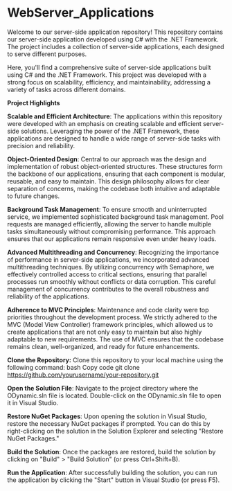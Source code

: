 # WebServer_Applications

Welcome to our server-side application repository! This repository contains our server-side application developed using C# with the .NET Framework. The project includes a collection of server-side applications, each designed to serve different purposes. 

Here, you'll find a comprehensive suite of server-side applications built using C# and the .NET Framework. This project was developed with a strong focus on scalability, efficiency, and maintainability, addressing a variety of tasks across different domains.



**Project Highlights**

**Scalable and Efficient Architecture**: The applications within this repository were developed with an emphasis on creating scalable and efficient server-side solutions. Leveraging the power of the .NET Framework, these applications are designed to handle a wide range of server-side tasks with precision and reliability.

**Object-Oriented Design**: Central to our approach was the design and implementation of robust object-oriented structures. These structures form the backbone of our applications, ensuring that each component is modular, reusable, and easy to maintain. This design philosophy allows for clear separation of concerns, making the codebase both intuitive and adaptable to future changes.

**Background Task Management**: To ensure smooth and uninterrupted service, we implemented sophisticated background task management. Pool requests are managed efficiently, allowing the server to handle multiple tasks simultaneously without compromising performance. This approach ensures that our applications remain responsive even under heavy loads.

**Advanced Multithreading and Concurrency**: Recognizing the importance of performance in server-side applications, we incorporated advanced multithreading techniques. By utilizing concurrency with Semaphore, we effectively controlled access to critical sections, ensuring that parallel processes run smoothly without conflicts or data corruption. This careful management of concurrency contributes to the overall robustness and reliability of the applications.

**Adherence to MVC Principles**: Maintenance and code clarity were top priorities throughout the development process. We strictly adhered to the MVC (Model View Controller) framework principles, which allowed us to create applications that are not only easy to maintain but also highly adaptable to new requirements. The use of MVC ensures that the codebase remains clean, well-organized, and ready for future enhancements.



**Clone the Repository:**
Clone this repository to your local machine using the following command:
bash
Copy code
git clone https://github.com/yourusername/your-repository.git

**Open the Solution File**:
Navigate to the project directory where the ODynamic.sln file is located.
Double-click on the ODynamic.sln file to open it in Visual Studio.

**Restore NuGet Packages**:
Upon opening the solution in Visual Studio, restore the necessary NuGet packages if prompted. You can do this by right-clicking on the solution in the Solution Explorer and selecting "Restore NuGet Packages."

**Build the Solution**:
Once the packages are restored, build the solution by clicking on "Build" > "Build Solution" (or press Ctrl+Shift+B).

**Run the Application**:
After successfully building the solution, you can run the application by clicking the "Start" button in Visual Studio (or press F5).
